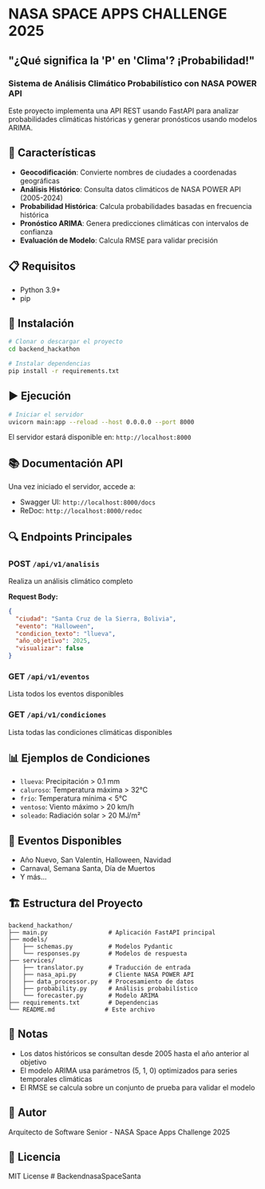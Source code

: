 # NASA SPACE APPS CHALLENGE 2025
## "¿Qué significa la 'P' en 'Clima'? ¡Probabilidad!"

### Sistema de Análisis Climático Probabilístico con NASA POWER API

Este proyecto implementa una API REST usando FastAPI para analizar probabilidades climáticas históricas y generar pronósticos usando modelos ARIMA.

## 🚀 Características

- **Geocodificación**: Convierte nombres de ciudades a coordenadas geográficas
- **Análisis Histórico**: Consulta datos climáticos de NASA POWER API (2005-2024)
- **Probabilidad Histórica**: Calcula probabilidades basadas en frecuencia histórica
- **Pronóstico ARIMA**: Genera predicciones climáticas con intervalos de confianza
- **Evaluación de Modelo**: Calcula RMSE para validar precisión

## 📋 Requisitos

- Python 3.9+
- pip

## 🔧 Instalación

```bash
# Clonar o descargar el proyecto
cd backend_hackathon

# Instalar dependencias
pip install -r requirements.txt
```

## ▶️ Ejecución

```bash
# Iniciar el servidor
uvicorn main:app --reload --host 0.0.0.0 --port 8000
```

El servidor estará disponible en: `http://localhost:8000`

## 📚 Documentación API

Una vez iniciado el servidor, accede a:
- Swagger UI: `http://localhost:8000/docs`
- ReDoc: `http://localhost:8000/redoc`

## 🔍 Endpoints Principales

### POST `/api/v1/analisis`
Realiza un análisis climático completo

**Request Body:**
```json
{
  "ciudad": "Santa Cruz de la Sierra, Bolivia",
  "evento": "Halloween",
  "condicion_texto": "llueva",
  "año_objetivo": 2025,
  "visualizar": false
}
```

### GET `/api/v1/eventos`
Lista todos los eventos disponibles

### GET `/api/v1/condiciones`
Lista todas las condiciones climáticas disponibles

## 📊 Ejemplos de Condiciones

- `llueva`: Precipitación > 0.1 mm
- `caluroso`: Temperatura máxima > 32°C
- `frío`: Temperatura mínima < 5°C
- `ventoso`: Viento máximo > 20 km/h
- `soleado`: Radiación solar > 20 MJ/m²

## 🎯 Eventos Disponibles

- Año Nuevo, San Valentín, Halloween, Navidad
- Carnaval, Semana Santa, Día de Muertos
- Y más...

## 🏗️ Estructura del Proyecto

```
backend_hackathon/
├── main.py                 # Aplicación FastAPI principal
├── models/
│   ├── schemas.py          # Modelos Pydantic
│   └── responses.py        # Modelos de respuesta
├── services/
│   ├── translator.py       # Traducción de entrada
│   ├── nasa_api.py         # Cliente NASA POWER API
│   ├── data_processor.py   # Procesamiento de datos
│   ├── probability.py      # Análisis probabilístico
│   └── forecaster.py       # Modelo ARIMA
├── requirements.txt        # Dependencias
└── README.md              # Este archivo
```

## 📝 Notas

- Los datos históricos se consultan desde 2005 hasta el año anterior al objetivo
- El modelo ARIMA usa parámetros (5, 1, 0) optimizados para series temporales climáticas
- El RMSE se calcula sobre un conjunto de prueba para validar el modelo

## 👥 Autor

Arquitecto de Software Senior - NASA Space Apps Challenge 2025

## 📄 Licencia

MIT License
#   B a c k e n d _ _ n a s a S p a c e S a n t a  
 